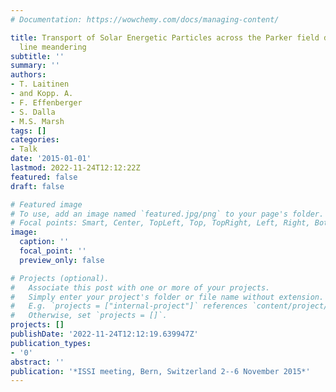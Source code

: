 ```yaml
---
# Documentation: https://wowchemy.com/docs/managing-content/

title: Transport of Solar Energetic Particles across the Parker field due to field
  line meandering
subtitle: ''
summary: ''
authors:
- T. Laitinen
- and Kopp. A.
- F. Effenberger
- S. Dalla
- M.S. Marsh
tags: []
categories:
- Talk
date: '2015-01-01'
lastmod: 2022-11-24T12:12:22Z
featured: false
draft: false

# Featured image
# To use, add an image named `featured.jpg/png` to your page's folder.
# Focal points: Smart, Center, TopLeft, Top, TopRight, Left, Right, BottomLeft, Bottom, BottomRight.
image:
  caption: ''
  focal_point: ''
  preview_only: false

# Projects (optional).
#   Associate this post with one or more of your projects.
#   Simply enter your project's folder or file name without extension.
#   E.g. `projects = ["internal-project"]` references `content/project/deep-learning/index.md`.
#   Otherwise, set `projects = []`.
projects: []
publishDate: '2022-11-24T12:12:19.639947Z'
publication_types:
- '0'
abstract: ''
publication: '*ISSI meeting, Bern, Switzerland 2--6 November 2015*'
---
```


